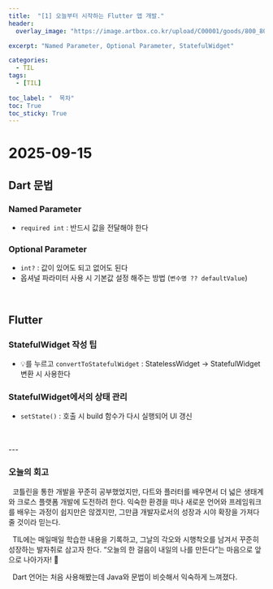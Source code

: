 ```yaml
---
title:  "[1] 오늘부터 시작하는 Flutter 앱 개발."
header:
  overlay_image: "https://image.artbox.co.kr/upload/C00001/goods/800_800/818/230525003912818.jpg?s=/goods/org/818/230525003912818.jpg"

excerpt: "Named Parameter, Optional Parameter, StatefulWidget"

categories:
  - TIL
tags:
  - [TIL]
    
toc_label: "  목차"
toc: True
toc_sticky: True
---
```


# 2025-09-15

## Dart 문법

### Named Parameter
- `required int` : 반드시 값을 전달해야 한다

### Optional Parameter
- `int?` : 값이 있어도 되고 없어도 된다
- 옵셔널 파라미터 사용 시 기본값 설정 해주는 방법 (`변수명 ?? defaultValue`)

<br>

## Flutter

### StatefulWidget 작성 팁
- 💡를 누르고 `convertToStatefulWidget` : StatelessWidget → StatefulWidget 변환 시 사용한다

### StatefulWidget에서의 상태 관리
- `setState()` : 호출 시 build 함수가 다시 실행되어 UI 갱신

<br>
<br>
---

### 오늘의 회고

&nbsp; 코틀린을 통한 개발을 꾸준히 공부했었지만, 다트와 플러터를 배우면서 더 넓은 생태계와 크로스 플랫폼 개발에 도전하려 한다. 익숙한 환경을 떠나 새로운 언어와 프레임워크를 배우는 과정이 쉽지만은 않겠지만, 그만큼 개발자로서의 성장과 시야 확장을 가져다줄 것이라 믿는다.

&nbsp; TIL에는 매일매일 학습한 내용을 기록하고, 그날의 각오와 시행착오를 남겨서 꾸준히 성장하는 발자취로 삼고자 한다. “오늘의 한 걸음이 내일의 나를 만든다”는 마음으로 앞으로 나아가자! 🚀

&nbsp; Dart 언어는 처음 사용해봤는데 Java와 문법이 비슷해서 익숙하게 느껴졌다.
